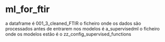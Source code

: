 # ml_for_ftir


a dataframe é 001_3_cleaned_FTIR
o ficheiro onde os dados são processados antes de entrarem nos modelos é a_supervisedml
o ficheiro onde os modelos estão é o zz_config_supervised_functions
